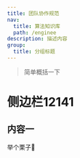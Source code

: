 ```yaml
---
title: 团队协作规范
nav:
  title: 算法知识库
  path: /enginee
description: 描述内容
group:
  title: 分组标题
---
```


> 简单概括一下

# 侧边栏12141

## 内容一

举个栗子🌰